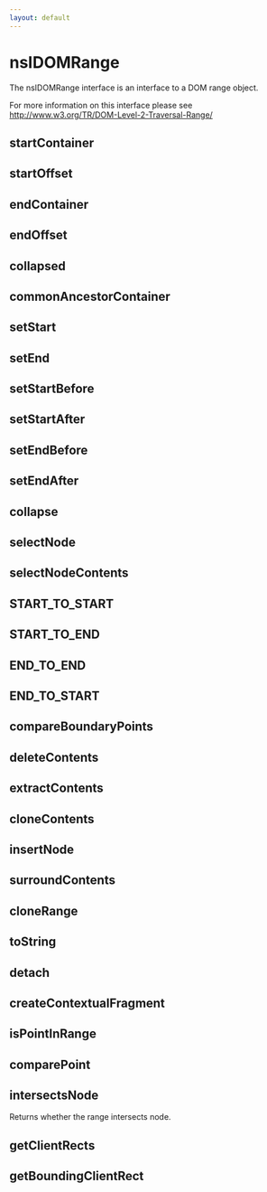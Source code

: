 ```yaml
---
layout: default
---
```


# nsIDOMRange #

The nsIDOMRange interface is an interface to a DOM range object.

For more information on this interface please see
http://www.w3.org/TR/DOM-Level-2-Traversal-Range/


## startContainer ##

## startOffset ##

## endContainer ##

## endOffset ##

## collapsed ##

## commonAncestorContainer ##

## setStart ##

## setEnd ##

## setStartBefore ##

## setStartAfter ##

## setEndBefore ##

## setEndAfter ##

## collapse ##

## selectNode ##

## selectNodeContents ##

## START_TO_START ##

## START_TO_END ##

## END_TO_END ##

## END_TO_START ##

## compareBoundaryPoints ##

## deleteContents ##

## extractContents ##

## cloneContents ##

## insertNode ##

## surroundContents ##

## cloneRange ##

## toString ##

## detach ##

## createContextualFragment ##

## isPointInRange ##

## comparePoint ##

## intersectsNode ##

Returns whether the range intersects node.


## getClientRects ##

## getBoundingClientRect ##
